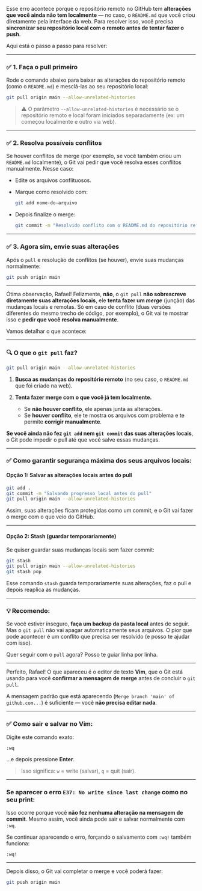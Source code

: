 Esse erro acontece porque o repositório remoto no GitHub tem **alterações que você ainda não tem localmente** — no caso, o `README.md` que você criou diretamente pela interface da web. Para resolver isso, você precisa **sincronizar seu repositório local com o remoto antes de tentar fazer o push**.

Aqui está o passo a passo para resolver:

---

### ✅ **1. Faça o pull primeiro**

Rode o comando abaixo para baixar as alterações do repositório remoto (como o `README.md`) e mesclá-las ao seu repositório local:

```bash
git pull origin main --allow-unrelated-histories
```

> ⚠️ O parâmetro `--allow-unrelated-histories` é necessário se o repositório remoto e local foram iniciados separadamente (ex: um começou localmente e outro via web).

---

### ✅ **2. Resolva possíveis conflitos**

Se houver conflitos de merge (por exemplo, se você também criou um `README.md` localmente), o Git vai pedir que você resolva esses conflitos manualmente. Nesse caso:

* Edite os arquivos conflituosos.
* Marque como resolvido com:

  ```bash
  git add nome-do-arquivo
  ```
* Depois finalize o merge:

  ```bash
  git commit -m "Resolvido conflito com o README.md do repositório remoto"
  ```

---

### ✅ **3. Agora sim, envie suas alterações**

Após o `pull` e resolução de conflitos (se houver), envie suas mudanças normalmente:

```bash
git push origin main
```

---

Ótima observação, Rafael! Felizmente, **não**, o `git pull` **não sobrescreve diretamente suas alterações locais**, ele **tenta fazer um *merge*** (junção) das mudanças locais e remotas. Só em caso de conflito (duas versões diferentes do mesmo trecho de código, por exemplo), o Git vai te mostrar isso e **pedir que você resolva manualmente**.

Vamos detalhar o que acontece:

---

### 🔍 O que o `git pull` faz?

```bash
git pull origin main --allow-unrelated-histories
```

1. **Busca as mudanças do repositório remoto** (no seu caso, o `README.md` que foi criado na web).
2. **Tenta fazer merge com o que você já tem localmente.**

   * Se **não houver conflito**, ele apenas junta as alterações.
   * Se **houver conflito**, ele te mostra os arquivos com problema e te permite **corrigir manualmente**.

**Se você ainda não fez `git add` nem `git commit` das suas alterações locais**, o Git pode impedir o pull até que você salve essas mudanças.

---

### ✅ Como garantir segurança máxima dos seus arquivos locais:

#### Opção 1: **Salvar as alterações locais antes do pull**

```bash
git add .
git commit -m "Salvando progresso local antes do pull"
git pull origin main --allow-unrelated-histories
```

Assim, suas alterações ficam protegidas como um commit, e o Git vai fazer o merge com o que veio do GitHub.

---

#### Opção 2: **Stash (guardar temporariamente)**

Se quiser guardar suas mudanças locais sem fazer commit:

```bash
git stash
git pull origin main --allow-unrelated-histories
git stash pop
```

Esse comando `stash` guarda temporariamente suas alterações, faz o pull e depois reaplica as mudanças.

---

### 💡 Recomendo:

Se você estiver inseguro, **faça um backup da pasta local** antes de seguir. Mas o `git pull` não vai apagar automaticamente seus arquivos. O pior que pode acontecer é um conflito que precisa ser resolvido (e posso te ajudar com isso).

Quer seguir com o `pull` agora? Posso te guiar linha por linha.

---

Perfeito, Rafael! O que apareceu é o editor de texto **Vim**, que o Git está usando para você **confirmar a mensagem de merge** antes de concluir o `git pull`.

A mensagem padrão que está aparecendo (`Merge branch 'main' of github.com...`) é suficiente — você **não precisa editar nada**.

---

### ✅ Como sair e salvar no Vim:

Digite este comando exato:

```
:wq
```

...e depois pressione **Enter**.

> Isso significa: `w` = write (salvar), `q` = quit (sair).

---

### Se aparecer o erro `E37: No write since last change` como no seu print:

Isso ocorre porque você **não fez nenhuma alteração na mensagem de commit**. Mesmo assim, você ainda pode sair e salvar normalmente com `:wq`.

Se continuar aparecendo o erro, forçando o salvamento com `:wq!` também funciona:

```
:wq!
```

---

Depois disso, o Git vai completar o merge e você poderá fazer:

```bash
git push origin main
```



